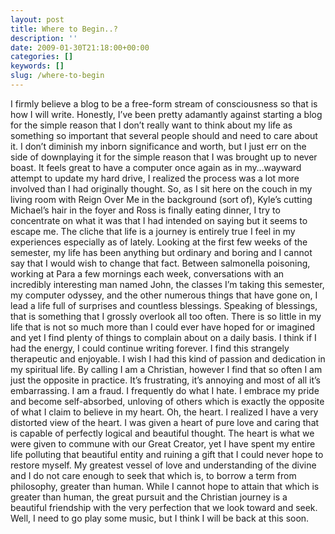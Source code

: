 ```yaml
---
layout: post
title: Where to Begin..?
description: ''
date: 2009-01-30T21:18:00+00:00
categories: []
keywords: []
slug: /where-to-begin
---
```


I firmly believe a blog to be a free-form stream of consciousness so that is how I will write. Honestly, I’ve been pretty adamantly against starting a blog for the simple reason that I don’t really want to think about my life as something so important that several people should and need to care about it. I don’t diminish my inborn significance and worth, but I just err on the side of downplaying it for the simple reason that I was brought up to never boast. It feels great to have a computer once again as in my…wayward attempt to update my hard drive, I realized the process was a lot more involved than I had originally thought.
So, as I sit here on the couch in my living room with Reign Over Me in the background (sort of), Kyle’s cutting Michael’s hair in the foyer and Ross is finally eating dinner, I try to concentrate on what it was that I had intended on saying but it seems to escape me.
The cliche that life is a journey is entirely true I feel in my experiences especially as of lately. Looking at the first few weeks of the semester, my life has been anything but ordinary and boring and I cannot say that I would wish to change that fact. Between salmonella poisoning, working at Para a few mornings each week, conversations with an incredibly interesting man named John, the classes I’m taking this semester, my computer odyssey, and the other numerous things that have gone on, I lead a life full of surprises and countless blessings.
Speaking of blessings, that is something that I grossly overlook all too often. There is so little in my life that is not so much more than I could ever have hoped for or imagined and yet I find plenty of things to complain about on a daily basis.
I think if I had the energy, I could continue writing forever. I find this strangely therapeutic and enjoyable. I wish I had this kind of passion and dedication in my spiritual life. By calling I am a Christian, however I find that so often I am just the opposite in practice. It’s frustrating, it’s annoying and most of all it’s embarrassing. I am a fraud. I frequently do what I hate. I embrace my pride and become self-absorbed, unloving of others which is exactly the opposite of what I claim to believe in my heart. Oh, the heart. I realized I have a very distorted view of the heart. I was given a heart of pure love and caring that is capable of perfectly logical and beautiful thought. The heart is what we were given to commune with our Great Creator, yet I have spent my entire life polluting that beautiful entity and ruining a gift that I could never hope to restore myself. My greatest vessel of love and understanding of the divine and I do not care enough to seek that which is, to borrow a term from philosophy, greater than human. While I cannot hope to attain that which is greater than human, the great pursuit and the Christian journey is a beautiful friendship with the very perfection that we look toward and seek.
Well, I need to go play some music, but I think I will be back at this soon.